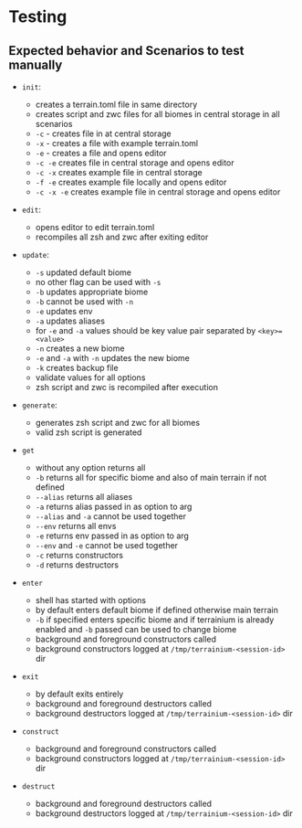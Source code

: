 # Testing

## Expected behavior and Scenarios to test manually

- `init`:

  - creates a terrain.toml file in same directory
  - creates script and zwc files for all biomes in central storage in all scenarios
  - `-c` - creates file in at central storage
  - `-x` - creates a file with example terrain.toml
  - `-e` - creates a file and opens editor
  - `-c -e` creates file in central storage and opens editor
  - `-c -x` creates example file in central storage
  - `-f -e` creates example file locally and opens editor
  - `-c -x -e` creates example file in central storage and opens editor

- `edit`:

  - opens editor to edit terrain.toml
  - recompiles all zsh and zwc after exiting editor

- `update`:

  - `-s` updated default biome
  - no other flag can be used with `-s`
  - `-b` updates appropriate biome
  - `-b` cannot be used with `-n`
  - `-e` updates env
  - `-a` updates aliases
  - for `-e` and `-a` values should be key value pair separated by `<key>=<value>`
  - `-n` creates a new biome
  - `-e` and `-a` with `-n` updates the new biome
  - `-k` creates backup file
  - validate values for all options
  - zsh script and zwc is recompiled after execution

- `generate`:

  - generates zsh script and zwc for all biomes
  - valid zsh script is generated

- `get`

  - without any option returns all
  - `-b` returns all for specific biome and also of main terrain if not defined
  - `--alias` returns all aliases
  - `-a` returns alias passed in as option to arg
  - `--alias` and `-a` cannot be used together
  - `--env` returns all envs
  - `-e` returns env passed in as option to arg
  - `--env` and `-e` cannot be used together
  - `-c` returns constructors
  - `-d` returns destructors

- `enter`

  - shell has started with options
  - by default enters default biome if defined otherwise main terrain
  - `-b` if specified enters specific biome and if terrainium is already enabled
    and `-b` passed can be used to change biome
  - background and foreground constructors called
  - background constructors logged at `/tmp/terrainium-<session-id>` dir

- `exit`

  - by default exits entirely
  - background and foreground destructors called
  - background destructors logged at `/tmp/terrainium-<session-id>` dir

- `construct`

  - background and foreground constructors called
  - background constructors logged at `/tmp/terrainium-<session-id>` dir

- `destruct`
  - background and foreground destructors called
  - background destructors logged at `/tmp/terrainium-<session-id>` dir

